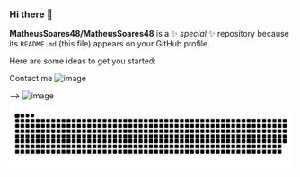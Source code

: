 ### Hi there 👋


**MatheusSoares48/MatheusSoares48** is a ✨ _special_ ✨ repository because its `README.md` (this file) appears on your GitHub profile.

Here are some ideas to get you started:

Contact me ![image](https://github.com/MatheusSoares48/MatheusSoares48/assets/148579389/a9f62247-c966-4285-9037-2e32529d85ad)


-->
![image](https://github.com/MatheusSoares48/MatheusSoares48/assets/148579389/980fdb3b-3a9b-4cec-b619-97ab056978d4)



<picture>
  <source media="(prefers-color-scheme: dark)" srcset="https://raw.githubusercontent.com/MatheusSoares48/MatheusSoares48/output/github-contribution-grid-snake-dark.svg">
  <source media="(prefers-color-scheme: light)" srcset="https://raw.githubusercontent.com/MatheusSoares48/MatheusSoares48/output/github-contribution-grid-snake.svg">
  <img alt="github contribution grid snake animation" src="https://raw.githubusercontent.com/MatheusSoares48/MatheusSoares48/output/github-contribution-grid-snake.svg">
</picture>
